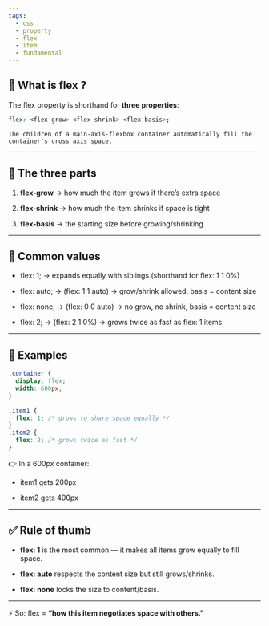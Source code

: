 ```yaml
---
tags: 
  - css
  - property
  - flex
  - item
  - fundamental
---
```


## **🔹 What is flex ?**

The flex property is shorthand for **three properties**:

```css
flex: <flex-grow> <flex-shrink> <flex-basis>;
```

```ad-note
The children of a main-axis-flexbox container automatically fill the container's cross axis space.
```

---

## **🔹 The three parts**

1. **flex-grow** → how much the item grows if there’s extra space
    
2. **flex-shrink** → how much the item shrinks if space is tight
    
3. **flex-basis** → the starting size before growing/shrinking
    

---

## **🔹 Common values**

- flex: 1; → expands equally with siblings (shorthand for flex: 1 1 0%)
    
- flex: auto; → (flex: 1 1 auto) → grow/shrink allowed, basis = content size
    
- flex: none; → (flex: 0 0 auto) → no grow, no shrink, basis = content size
    
- flex: 2; → (flex: 2 1 0%) → grows twice as fast as flex: 1 items
    

---

## **🔹 Examples**

```css
.container {
  display: flex;
  width: 600px;
}

.item1 {
  flex: 1; /* grows to share space equally */
}
.item2 {
  flex: 2; /* grows twice as fast */
}
```

👉 In a 600px container:

- item1 gets 200px
    
- item2 gets 400px
    

---

## **✅ Rule of thumb**

- **flex: 1** is the most common — it makes all items grow equally to fill space.
    
- **flex: auto** respects the content size but still grows/shrinks.
    
- **flex: none** locks the size to content/basis.
    

---

⚡ So: flex = **“how this item negotiates space with others.”**